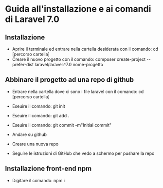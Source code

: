 # Guida all'installazione e ai comandi di Laravel 7.0

## Installazione

-   Aprire il terminale ed entrare nella cartella desiderata con il comando:
    cd [percorso cartella]
-   Creare il nuovo progetto con il comando:
    composer create-project --prefer-dist laravel/laravel:^7.0 nome-progetto

## Abbinare il progetto ad una repo di github

- Entrare nella cartella dove ci sono i file laravel con il comando:
cd [percorso cartella]

- Eseuire il comando:
git init

- Eseuire il comando:
git add .

- Eseuire il comando:
git commit -m"Initial commit"

- Andare su github

- Creare una nuova repo

- Seguire le istruzioni di GitHub che vedo a schermo per pushare la repo

## Installazione front-end npm
- Digitare il comando:
npm i



